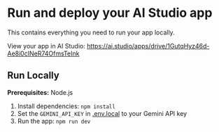 # Run and deploy your AI Studio app

This contains everything you need to run your app locally.

View your app in AI Studio: https://ai.studio/apps/drive/1GutqHyz46d-Ae8i0cINeR74OfmsTeInk

## Run Locally

**Prerequisites:**  Node.js


1. Install dependencies:
   `npm install`
2. Set the `GEMINI_API_KEY` in [.env.local](.env.local) to your Gemini API key
3. Run the app:
   `npm run dev`
